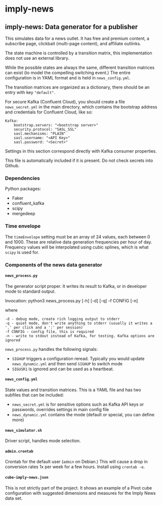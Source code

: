 # imply-news

## imply-news: Data generator for a publisher

This simulates data for a news outlet. It has free and premium content, a subscribe page, clickbait (multi-page content), and affiliate outlinks.

The state machine is controlled by a transition matrix, this implementation does not use an external library.

While the possible states are always the same, different transition matrices can exist (to model the compelling switching event.) The entire configuration is in YAML format and is held in `news_config.yml`.

The transition matrices are organized as a dictionary, there should be an entry with key `"default"`.

For secure Kafka (Confluent Cloud), you should create a file `news_secret.yml` in the main directory, which contains the bootstrap address and credentials for Confluent Cloud, like so:

    Kafka:
        bootstrap.servers: "<bootstrap server>"
        security.protocol: "SASL_SSL"
        sasl.mechanisms: "PLAIN"
        sasl.username: "<API Key>"
        sasl.password: "<Secret>"
        
Settings in this section correspond directly with Kafka consumer properties.
        
This file is automatically included if it is present. Do not check secrets into Github.
    
### Dependencies

Python packages:
- Faker
- confluent_kafka
- scipy
- mergedeep

### Time envelope

The `timeEnvelope` setting must be an array of 24 values, each between 0 and 1000. These are relative data generation frequencies per hour of day. Frequency values will be interpolated using cubic splines, which is what `scipy` is used for.

### Components of the news data generator

#### `news_process.py`

The generator script proper. It writes its result to Kafka, or in developer mode to standard output.

Invocation: python3 news_process.py [-h] [-d] [-q] -f CONFIG [-n]

where

```
-d - debug mode, create rich logging output to stderr
-q - quiet mode, don't write anything to stderr (usually it writes a '.' per click and a ':' per session)
-f CONFIG - config file, this is required
-n - write to stdout instead of Kafka, for testing. Kafka options are ignored
```

`news_process.py` handles the following signals:
- `SIGHUP` triggers a configuration reread. Typically you would update `news_dynamic.yml` and then send `SIGHUP` to switch mode
- `SIGUSR1` is ignored and can be used as a heartbeat.

#### `news_config.yml`

State values and transition matrices. This is a YAML file and has two subfiles that can be included:

- `news_secret.yml` is for sensitive options such as Kafka API keys or passwords, overrides settings in main config file
- `news_dynamic.yml` contains the mode (default or special, you can define more)

#### `news_simulator.sh`

Driver script, handles mode selection.

#### `admin.crontab`

Crontab for the default user (`admin` on Debian.) This will cause a drop in conversion rates 1x per week for a few hours. Install using `crontab -e`.

#### `cube-imply-news.json`

This is not strictly part of the project. It shows an example of a Pivot cube configuration with suggested dimensions and measures for the Imply News data set.
